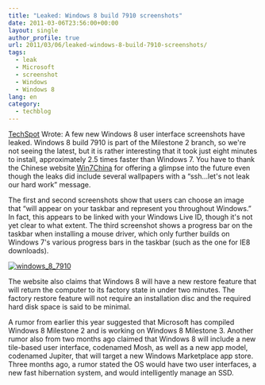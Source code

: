 ```yaml
---
title: "Leaked: Windows 8 build 7910 screenshots"
date: 2011-03-06T23:56:00+00:00
layout: single
author_profile: true
url: 2011/03/06/leaked-windows-8-build-7910-screenshots/
tags:
  - leak
  - Microsoft
  - screenshot
  - Windows
  - Windows 8
lang: en
category: 
  - techblog
---
```

[TechSpot](http://www.techspot.com/) Wrote: A few new Windows 8 user interface screenshots have leaked. Windows 8 build 7910 is part of the Milestone 2 branch, so we're not seeing the latest, but it is rather interesting that it took just eight minutes to install, approximately 2.5 times faster than Windows 7. You have to thank the Chinese website [Win7China](http://www.win7china.com/html/12933.html) for offering a glimpse into the future even though the leaks did include several wallpapers with a “ssh…let's not leak our hard work” message. 

The first and second screenshots show that users can choose an image that “will appear on your taskbar and represent you throughout Windows.” In fact, this appears to be linked with your Windows Live ID, though it's not yet clear to what extent. The third screenshot shows a progress bar on the taskbar when installing a mouse driver, which only further builds on Windows 7's various progress bars in the taskbar (such as the one for IE8 downloads).

[![windows_8_7910](http://lh4.ggpht.com/_vaUVXcmC3OI/TXQYKKE_l6I/AAAAAAAADl0/Vrp0GK39Ag8/windows_8_7910_thumb%5B1%5D.jpg?imgmax=800 "windows_8_7910")](http://lh5.ggpht.com/_vaUVXcmC3OI/TXQYGVHPReI/AAAAAAAADlw/k4NMyp7IZig/s1600-h/windows_8_7910%5B3%5D.jpg)

The website also claims that Windows 8 will have a new restore feature that will return the computer to its factory state in under two minutes. The factory restore feature will not require an installation disc and the required hard disk space is said to be minimal.

A rumor from earlier this year suggested that Microsoft has compiled Windows 8 Milestone 2 and is working on Windows 8 Milestone 3. Another rumor also from two months ago claimed that Windows 8 will include a new tile-based user interface, codenamed Mosh, as well as a new app model, codenamed Jupiter, that will target a new Windows Marketplace app store. Three months ago, a rumor stated the OS would have two user interfaces, a new fast hibernation system, and would intelligently manage an SSD.